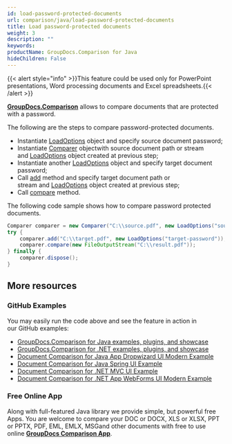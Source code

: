 ```yaml
---
id: load-password-protected-documents
url: comparison/java/load-password-protected-documents
title: Load password-protected documents
weight: 3
description: ""
keywords: 
productName: GroupDocs.Comparison for Java
hideChildren: False
---
```

{{< alert style="info" >}}This feature could be used only for PowerPoint presentations, Word processing documents and Excel spreadsheets.{{< /alert >}}

**[GroupDocs.Comparison](https://products.groupdocs.com/comparison/java)** allows to compare documents that are protected with a password.

The following are the steps to compare password-protected documents.

*   Instantiate [LoadOptions](https://apireference.groupdocs.com/comparison/java/com.groupdocs.comparison.options.load/LoadOptions) object and specify source document password;
*   Instantiate [Comparer](https://apireference.groupdocs.com/comparison/java/com.groupdocs.comparison/Comparer) objectwith source document path or stream and [LoadOptions](https://apireference.groupdocs.com/comparison/java/com.groupdocs.comparison.options.load/LoadOptions) object created at previous step;
*   Instantiate another [LoadOptions](https://apireference.groupdocs.com/comparison/java/com.groupdocs.comparison.options.load/LoadOptions) object and specify target document password;
*   Call [add](https://apireference.groupdocs.com/comparison/java/com.groupdocs.comparison/Comparer#add(java.lang.String,%20com.groupdocs.comparison.options.load.LoadOptions)) method and specify target document path or stream and [LoadOptions](https://apireference.groupdocs.com/comparison/java/com.groupdocs.comparison.options.load/LoadOptions) object created at previous step;
*   Call [compare](https://apireference.groupdocs.com/comparison/java/com.groupdocs.comparison/Comparer#compare(java.io.OutputStream)) method.

The following code sample shows how to compare password protected documents.

```java
Comparer comparer = new Comparer("C:\\source.pdf", new LoadOptions("source-password"));
try {
    comparer.add("C:\\target.pdf", new LoadOptions("target-password"));
    comparer.compare(new FileOutputStream("C:\\result.pdf"));
} finally {
    comparer.dispose();
}
```

## More resources

### GitHub Examples
You may easily run the code above and see the feature in action in our GitHub examples:

*   [GroupDocs.Comparison for Java examples, plugins, and showcase](https://github.com/groupdocs-comparison/GroupDocs.Comparison-for-Java)
*   [GroupDocs.Comparison for .NET examples, plugins, and showcase](https://github.com/groupdocs-comparison/GroupDocs.Comparison-for-.NET)
*   [Document Comparison for Java App Dropwizard UI Modern Example](https://github.com/groupdocs-comparison/GroupDocs.Comparison-for-Java-Dropwizard)    
*   [Document Comparison for Java Spring UI Example](https://github.com/groupdocs-comparison/GroupDocs.Comparison-for-Java-Spring)    
*   [Document Comparison for .NET MVC UI Example](https://github.com/groupdocs-comparison/GroupDocs.Comparison-for-.NET-MVC)    
*   [Document Comparison for .NET App WebForms UI Modern Example](https://github.com/groupdocs-comparison/GroupDocs.Comparison-for-.NET-WebForms)
    

### Free Online App
Along with full-featured Java library we provide simple, but powerful free Apps.
You are welcome to compare your DOC or DOCX, XLS or XLSX, PPT or PPTX, PDF, EML, EMLX, MSGand other documents with free to use online **[GroupDocs Comparison App](https://products.groupdocs.app/comparison)**.
